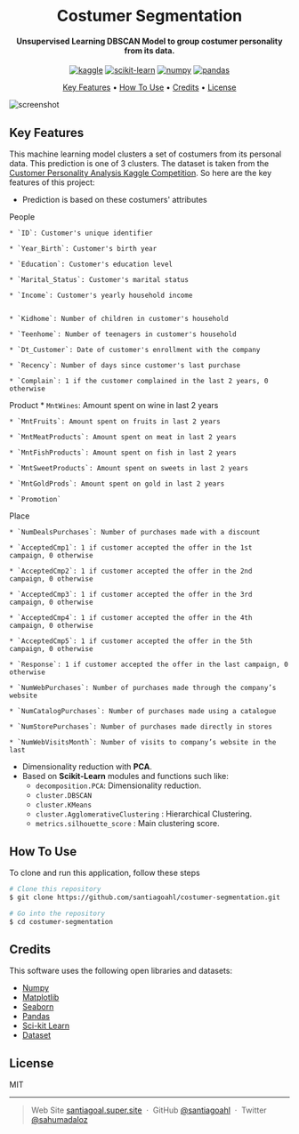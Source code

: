 <h1 align="center">
  <br>

  <br>
  Costumer Segmentation
  <br>
</h1>

<h4 align="center">Unsupervised Learning DBSCAN Model to group costumer personality from its data. 
</h4>

<p align="center">
  <a href='https://www.kaggle.com/' target="_blank"><img alt='kaggle' src='https://img.shields.io/badge/Kaggle-100000?style=for-the-badge&logo=kaggle&logoColor=37BAE8&labelColor=BEFDFF&color=37BAE8'/></a> <a href='https://github.com/shivamkapasia0' target="_blank"><img alt='scikit-learn' src='https://img.shields.io/badge/scikit-learn-100000?style=for-the-badge&logo=scikit-learn&logoColor=FFFFFF&labelColor=FF6A00&color=1882EA'/></a> <a href='https://numpy.org/' target="_blank"><img alt='numpy' src='https://img.shields.io/badge/Numpy-100000?style=for-the-badge&logo=numpy&logoColor=0250BD&labelColor=8BBFEA&color=B1DCFF'/></a>  <a href='https://pandas.pydata.org/' target="_blank"><img alt='pandas' src='https://img.shields.io/badge/pandas-100000?style=for-the-badge&logo=pandas&logoColor=2D0090&labelColor=9D7BEA&color=D2C0FA'/></a>
</p>

<p align="center">
  <a href="#key-features">Key Features</a> •
  <a href="#how-to-use">How To Use</a> •
  <a href="#credits">Credits</a> •
  <a href="#license">License</a> 
</p>

![screenshot](https://img.freepik.com/premium-vector/customer-segmentation-target-audience-analysis-vector-isometric-illustration-audience-segmentation-i_103044-1952.jpg?w=2000)

## Key Features

This machine learning model clusters a set of costumers from its personal data. This prediction is one of 3 clusters. The dataset is taken from the [Customer Personality Analysis Kaggle Competition](https://www.kaggle.com/datasets/imakash3011/customer-personality-analysis). So here are the key features of this project:

* Prediction is based on these costumers' attributes


People

	* `ID`: Customer's unique identifier
	
	* `Year_Birth`: Customer's birth year
	
	* `Education`: Customer's education level
	
	* `Marital_Status`: Customer's marital status
	
	* `Income`: Customer's yearly household income
	
	
	* `Kidhome`: Number of children in customer's household
	
	* `Teenhome`: Number of teenagers in customer's household
	
	* `Dt_Customer`: Date of customer's enrollment with the company
	
	* `Recency`: Number of days since customer's last purchase
	
	* `Complain`: 1 if the customer complained in the last 2 years, 0 otherwise

Product
	* `MntWines`: Amount spent on wine in last 2 years
	
	* `MntFruits`: Amount spent on fruits in last 2 years
	
	* `MntMeatProducts`: Amount spent on meat in last 2 years
	
	* `MntFishProducts`: Amount spent on fish in last 2 years
	
	* `MntSweetProducts`: Amount spent on sweets in last 2 years
	
	* `MntGoldProds`: Amount spent on gold in last 2 years
	
	* `Promotion`
	
Place

	* `NumDealsPurchases`: Number of purchases made with a discount
	
	* `AcceptedCmp1`: 1 if customer accepted the offer in the 1st campaign, 0 otherwise
	
	* `AcceptedCmp2`: 1 if customer accepted the offer in the 2nd campaign, 0 otherwise
	
	* `AcceptedCmp3`: 1 if customer accepted the offer in the 3rd campaign, 0 otherwise
	
	* `AcceptedCmp4`: 1 if customer accepted the offer in the 4th campaign, 0 otherwise
	
	* `AcceptedCmp5`: 1 if customer accepted the offer in the 5th campaign, 0 otherwise
	
	* `Response`: 1 if customer accepted the offer in the last campaign, 0 otherwise

	* `NumWebPurchases`: Number of purchases made through the company’s website
	
	* `NumCatalogPurchases`: Number of purchases made using a catalogue
	
	* `NumStorePurchases`: Number of purchases made directly in stores
	
	* `NumWebVisitsMonth`: Number of visits to company’s website in the last 

* Dimensionality reduction with **PCA**.
* Based on **Scikit-Learn** modules and functions such like:
  - `decomposition.PCA`: Dimensionality reduction.
  -  `cluster.DBSCAN` 
  -  `cluster.KMeans` 
  -  `cluster.AgglomerativeClustering` :   Hierarchical Clustering.
  - `metrics.silhouette_score` :   Main clustering score.

## How To Use

To clone and run this application, follow these steps

```bash
# Clone this repository
$ git clone https://github.com/santiagoahl/costumer-segmentation.git

# Go into the repository
$ cd costumer-segmentation

```

## Credits
This software uses the following open libraries and datasets:


- [Numpy](http://electron.atom.io/)
- [Matplotlib](https://nodejs.org/)
- [Seaborn](https://github.com/chjj/marked)
- [Pandas](http://showdownjs.github.io/showdown/)
- [Sci-kit Learn](http://codemirror.net/)
- [Dataset](https://www.kaggle.com/datasets/rohan0301/unsupervised-learning-on-country-data?resource=download)


## License

MIT

---

> Web Site [santiagoal.super.site](https://santiagoal.super.site/) &nbsp;&middot;&nbsp;
> GitHub [@santiagoahl](https://github.com/santiagoahl) &nbsp;&middot;&nbsp;
> Twitter [@sahumadaloz](https://twitter.com/sahumadaloz)
